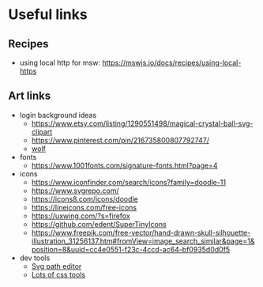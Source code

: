 # Useful links

## Recipes

-   using local http for msw: <https://mswjs.io/docs/recipes/using-local-https>

## Art links

-   login background ideas
    -   <https://www.etsy.com/listing/1290551498/magical-crystal-ball-svg-clipart>
    -   <https://www.pinterest.com/pin/216735800807792747/>
    -   [wolf](https://pixabay.com/photos/wolves-wolf-pack-forest-woods-2864647/)
-   fonts
    -   <https://www.1001fonts.com/signature-fonts.html?page=4>
-   icons
    -   <https://www.iconfinder.com/search/icons?family=doodle-11>
    -   <https://www.svgrepo.com/>
    -   <https://icons8.com/icons/doodle>
    -   <https://lineicons.com/free-icons>
    -   <https://uxwing.com/?s=firefox>
    -   <https://github.com/edent/SuperTinyIcons>
    -   <https://www.freepik.com/free-vector/hand-drawn-skull-silhouette-illustration_31256137.htm#fromView=image_search_similar&page=1&position=8&uuid=cc4e0551-f23c-4ccd-ac64-bf0935d0d0f5>
-   dev tools
    -   [Svg path editor](https://yqnn.github.io/svg-path-editor/)
    -   [Lots of css tools](https://dev.to/lissy93/super-useful-css-resources-1ba)
